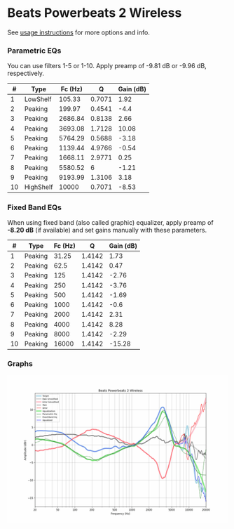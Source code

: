 # Beats Powerbeats 2 Wireless
See [usage instructions](https://github.com/jaakkopasanen/AutoEq#usage) for more options and info.

### Parametric EQs
You can use filters 1-5 or 1-10. Apply preamp of -9.81 dB or -9.96 dB, respectively.

|   # | Type      |   Fc (Hz) |      Q |   Gain (dB) |
|-----|-----------|-----------|--------|-------------|
|   1 | LowShelf  |    105.33 | 0.7071 |        1.92 |
|   2 | Peaking   |    199.97 | 0.4541 |       -4.4  |
|   3 | Peaking   |   2686.84 | 0.8138 |        2.66 |
|   4 | Peaking   |   3693.08 | 1.7128 |       10.08 |
|   5 | Peaking   |   5764.29 | 0.5688 |       -3.18 |
|   6 | Peaking   |   1139.44 | 4.9766 |       -0.54 |
|   7 | Peaking   |   1668.11 | 2.9771 |        0.25 |
|   8 | Peaking   |   5580.52 | 6      |       -1.21 |
|   9 | Peaking   |   9193.99 | 1.3106 |        3.18 |
|  10 | HighShelf |  10000    | 0.7071 |       -8.53 |

### Fixed Band EQs
When using fixed band (also called graphic) equalizer, apply preamp of **-8.20 dB** (if available) and set gains manually with these parameters.

|   # | Type    |   Fc (Hz) |      Q |   Gain (dB) |
|-----|---------|-----------|--------|-------------|
|   1 | Peaking |     31.25 | 1.4142 |        1.73 |
|   2 | Peaking |     62.5  | 1.4142 |        0.47 |
|   3 | Peaking |    125    | 1.4142 |       -2.76 |
|   4 | Peaking |    250    | 1.4142 |       -3.76 |
|   5 | Peaking |    500    | 1.4142 |       -1.69 |
|   6 | Peaking |   1000    | 1.4142 |       -0.6  |
|   7 | Peaking |   2000    | 1.4142 |        2.31 |
|   8 | Peaking |   4000    | 1.4142 |        8.28 |
|   9 | Peaking |   8000    | 1.4142 |       -2.29 |
|  10 | Peaking |  16000    | 1.4142 |      -15.28 |

### Graphs
![](./Beats%20Powerbeats%202%20Wireless.png)
